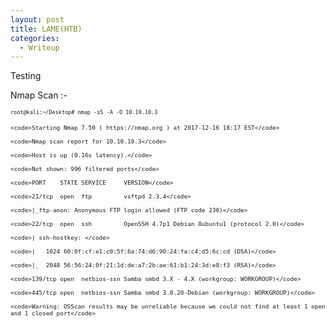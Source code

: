 ```yaml
---
layout: post
title: LAME(HTB)
categories:
  - Writeup
---
```

Testing

Nmap Scan :-
<p>  
  <font size="-3">
    <code>root@kali:~/Desktop# nmap -sS -A -O 10.10.10.3</code>

    <code>Starting Nmap 7.50 ( https://nmap.org ) at 2017-12-16 18:17 EST</code>
  
    <code>Nmap scan report for 10.10.10.3</code>
  
    <code>Host is up (0.16s latency).</code>
  
    <code>Not shown: 996 filtered ports</code>
  
    <code>PORT    STATE SERVICE     VERSION</code>
  
    <code>21/tcp  open  ftp         vsftpd 2.3.4</code>
  
    <code>|_ftp-anon: Anonymous FTP login allowed (FTP code 230)</code>
  
    <code>22/tcp  open  ssh         OpenSSH 4.7p1 Debian 8ubuntu1 (protocol 2.0)</code>
  
    <code>| ssh-hostkey: </code>
  
    <code>|   1024 60:0f:cf:e1:c0:5f:6a:74:d6:90:24:fa:c4:d5:6c:cd (DSA)</code>
  
    <code>|_  2048 56:56:24:0f:21:1d:de:a7:2b:ae:61:b1:24:3d:e8:f3 (RSA)</code>
  
    <code>139/tcp open  netbios-ssn Samba smbd 3.X - 4.X (workgroup: WORKGROUP)</code>
  
    <code>445/tcp open  netbios-ssn Samba smbd 3.0.20-Debian (workgroup: WORKGROUP)</code>
  
    <code>Warning: OSScan results may be unreliable because we could not find at least 1 open and 1 closed port</code>


  </font>
</p>
